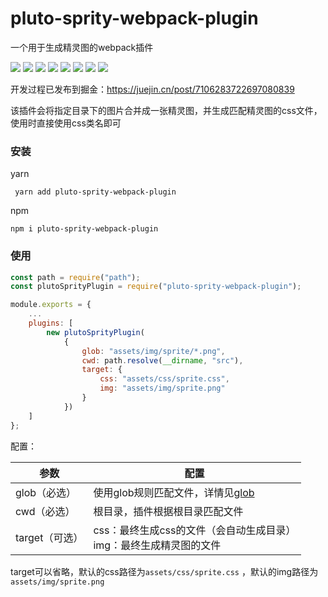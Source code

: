 # pluto-sprity-webpack-plugin
一个用于生成精灵图的webpack插件

![](https://img.shields.io/badge/author-PlutoLam-f66.svg#crop=0&crop=0&crop=1&crop=1&id=OXVaV&originHeight=20&originWidth=108&originalType=binary&ratio=1&rotation=0&showTitle=false&status=done&style=none&title=)
![](https://img.shields.io/badge/version-0.0.4-f66.svg#crop=0&crop=0&crop=1&crop=1&id=Nc47V&originHeight=20&originWidth=90&originalType=binary&ratio=1&rotation=0&showTitle=false&status=done&style=none&title=)
![](https://img.shields.io/badge/web-%3E%3D%2095%25-3c9.svg#crop=0&crop=0&crop=1&crop=1&id=LyZIm&originHeight=20&originWidth=90&originalType=binary&ratio=1&rotation=0&showTitle=false&status=done&style=none&title=)
![](https://img.shields.io/badge/node-%3E%3D%208.0.0-3c9.svg#crop=0&crop=0&crop=1&crop=1&id=GoxKU&originHeight=20&originWidth=98&originalType=binary&ratio=1&rotation=0&showTitle=false&status=done&style=none&title=)
![](https://img.shields.io/badge/test-passing-f90.svg#crop=0&crop=0&crop=1&crop=1&id=b74TK&originHeight=20&originWidth=82&originalType=binary&ratio=1&rotation=0&showTitle=false&status=done&style=none&title=)
![](https://img.shields.io/badge/build-passing-f90.svg#crop=0&crop=0&crop=1&crop=1&id=iQz3r&originHeight=20&originWidth=88&originalType=binary&ratio=1&rotation=0&showTitle=false&status=done&style=none&title=)
![](https://img.shields.io/badge/coverage-90%25-09f.svg#crop=0&crop=0&crop=1&crop=1&id=h35xX&originHeight=20&originWidth=96&originalType=binary&ratio=1&rotation=0&showTitle=false&status=done&style=none&title=)
![](https://img.shields.io/badge/license-MIT-09f.svg#crop=0&crop=0&crop=1&crop=1&id=PxjBJ&originHeight=20&originWidth=78&originalType=binary&ratio=1&rotation=0&showTitle=false&status=done&style=none&title=)



开发过程已发布到掘金：https://juejin.cn/post/7106283722697080839



该插件会将指定目录下的图片合并成一张精灵图，并生成匹配精灵图的css文件，使用时直接使用css类名即可



### 安装

yarn

```
 yarn add pluto-sprity-webpack-plugin
```



npm

```
npm i pluto-sprity-webpack-plugin
```



### 使用

```js
const path = require("path");
const plutoSprityPlugin = require("pluto-sprity-webpack-plugin");

module.exports = {
	...
	plugins: [
		new plutoSprityPlugin(
			{
				glob: "assets/img/sprite/*.png",
				cwd: path.resolve(__dirname, "src"),
				target: {
					css: "assets/css/sprite.css",
					img: "assets/img/sprite.png"
				}
			})
	]
};
```
配置：

| 参数           | 配置                                                         |
| -------------- | ------------------------------------------------------------ |
| glob（必选）   | 使用glob规则匹配文件，详情见[glob](https://www.npmjs.com/package/glob) |
| cwd（必选）    | 根目录，插件根据根目录匹配文件                               |
| target（可选） | css：最终生成css的文件（会自动生成目录）<br/>img：最终生成精灵图的文件 |




target可以省略，默认的css路径为`assets/css/sprite.css` ，默认的img路径为`assets/img/sprite.png` 
